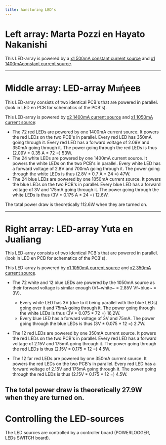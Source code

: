 ```yaml
---
title: Aansturing LED's
---
```


# Left array: Marta Pozzi en Hayato Nakanishi

This LED-array is powered by a [x1 500mA constant current source](https://www.mouser.be/ProductDetail/RECOM-Power/RACT12-500?qs=gt1LBUVyoHnLAK5OjzGrww%3D%3D) and [x1 1400mAconstant current source](https://www.mouser.be/ProductDetail/MEAN-WELL/PCD-25-1400B?qs=%2F%2Bo%2FYLy8OFqnTDCUJjd14g%3D%3D).



---

# Middle array: LED-array M𝔲ήeeв
This LED-array consists of two identical PCB's that are powered in parallel. (look in LED en PCB for schematics of the PCB's).

This LED-array is powered by [x2 1400mA current source](https://www.mouser.be/ProductDetail/MEAN-WELL/LPC-60-1400?qs=O2yOKspD61Aj4Vv%2BmwlI7Q%3D%3D) and [x1 1050mA current source](https://www.mouser.be/ProductDetail/MEAN-WELL/LPC-60-1050?qs=O2yOKspD61CwHxEZesuS%2Fw%3D%3D):

- The 72 red LEDs are powered by one 1400mA current source. It powers the red LEDs on the two PCB's in parallel. Every red LED has 350mA going through it. Every red LED has a forward voltage of 2.09V and 350mA going through it. The power going through the red LEDs is thus (2.09V * 0.35 A * 72 =) 53W.
- The 24 white LEDs are powered by one 1400mA current source. It powers the white LEDs on the two PCB's in parallel. Every white LED has a forward voltage of 2.8V and 700mA going through it. The power going through the white LEDs is thus (2.8V * 0.7 A * 24 =) 47W.
- The 24 blue LEDs are powered by one 1050mA current source. It powers the blue LEDs on the two PCB's in parallel. Every blue LED has a forward voltage of 3V and 175mA going through it. The power going through the white LEDs is thus (3V * 0.175 A * 24 =) 12.6W.

The total power draw is theoretically 112.6W when they are turned on.


---

# Right array: LED-array Yuta en Jualiang
This LED-array consists of two identical PCB's that are powered in parallel. (look in LED en PCB for schematics of the PCB's).

This LED-array is powered by [x1 1050mA current source](https://www.mouser.be/ProductDetail/MEAN-WELL/LPC-60-1050?qs=O2yOKspD61CwHxEZesuS%2Fw%3D%3D) and [x2 350mA current source](https://www.mouser.be/ProductDetail/MEAN-WELL/APC-12-350?qs=DNaZHaGatO0h%2FjPDgBoC1g%3D%3D).

- The 72 white and 12 blue LEDs are powered by the 1050mA source as their forward voltage is similar enough (Vf~white~ = 2.85V Vf~blue~ = 3V).
    - Every white LED has 3V (due to it being parallel with the blue LEDs) going over it and 75mA going through it. The power going through the white LEDs is thus (3V * 0.075 * 72 =) 16,2W.
    - Every blue LED has a forward voltage of 3V and 75mA. The power going through the blue LEDs is thus (3V * 0.075 * 12 =) 2.7W.

- The 12 red LEDs are powered by one 350mA current source. It powers the red LEDs on the two PCB's in parallel. Every red LED has a forward voltage of 2.15V and 175mA going through it. The power going through the red LEDs is thus (2.15V * 0.175 * 12 =) 4.5W.

- The 12 far red LEDs are powered by one 350mA current source. It powers the red LEDs on the two PCB's in parallel. Every red LED has a forward voltage of 2.15V and 175mA going through it. The power going through the red LEDs is thus (2.15V * 0.175 * 12 =) 4.5W.

The total power draw is theoretically 27.9W when they are turned on.
---

# Controlling the LED-sources
The LED sources are controlled by a controller board (POWERLOGGER, LEDs SWITCH board).